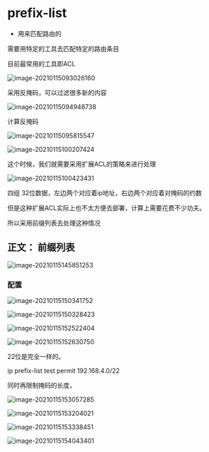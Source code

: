 # prefix-list

- 用来匹配路由的

需要用特定的工具去匹配特定的路由条目

目前最常用的工具即ACL

![image-20210115093026160](C:%5CUsers%5CChris%5CAppData%5CRoaming%5CTypora%5Ctypora-user-images%5Cimage-20210115093026160.png)

采用反掩码，可以过滤很多新的内容

![image-20210115094948738](prefix-list.assets/image-20210115094948738.png)

计算反掩码

![image-20210115095815547](prefix-list.assets/image-20210115095815547.png)

![image-20210115100207424](prefix-list.assets/image-20210115100207424.png)

这个时候，我们就需要采用扩展ACL的策略来进行处理

![image-20210115100423431](prefix-list.assets/image-20210115100423431.png)

四组 32位数据，左边两个对应着ip地址，右边两个对应着对掩码的约数

但是这种扩展ACL实际上也不太方便去部署，计算上需要花费不少功夫。

所以采用前缀列表去处理这种情况

## 正文： 前缀列表

![image-20210115145851253](prefix-list.assets/image-20210115145851253.png)

### 配置

![image-20210115150341752](prefix-list.assets/image-20210115150341752.png)



![image-20210115150328423](prefix-list.assets/image-20210115150328423.png)

![image-20210115152522404](prefix-list.assets/image-20210115152522404.png)

![image-20210115152630750](prefix-list.assets/image-20210115152630750.png)

22位是完全一样的。

ip prefix-list test permit 192.168.4.0/22

同时再限制掩码的长度，

![image-20210115153057285](prefix-list.assets/image-20210115153057285.png)

![image-20210115153204021](prefix-list.assets/image-20210115153204021.png)

![image-20210115153338451](prefix-list.assets/image-20210115153338451.png)

![image-20210115154043401](prefix-list.assets/image-20210115154043401.png)

